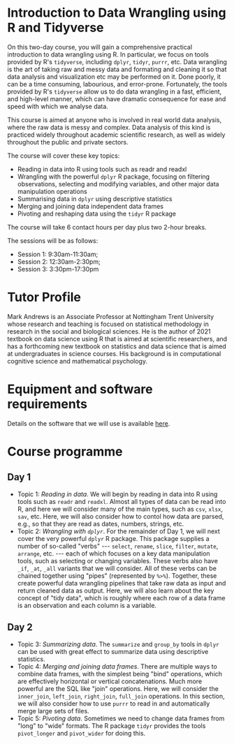 # Introduction to Data Wrangling using R and Tidyverse

On this two-day course, you will gain a comprehensive practical introduction to data wrangling using R. In particular, we focus on tools provided by R's `tidyverse`, including `dplyr`, `tidyr`, `purrr`, etc. Data wrangling is the art of taking raw and messy data and formating and cleaning it so that data analysis and visualization etc may be performed on it. Done poorly, it can be a time consuming, labourious, and error-prone. Fortunately, the tools provided by R's `tidyverse` allow us to do data wrangling in a fast, efficient, and high-level manner, which can have dramatic consequence for ease and speed with which we analyse data.

This course is aimed at anyone who is involved in real world data analysis, where the raw data is messy and complex. Data analysis of this kind is practiced widely throughout academic scientific research, as well as widely throughout the public and private sectors.

The course will cover these key topics:

* Reading in data into R using tools such as readr and readxl
* Wrangling with the powerful `dplyr` R package, focusing on filtering observations, selecting and modifying variables, and other major data manipulation operations
* Summarising data in `dplyr` using descriptive statistics
* Merging and joining data independent data frames
* Pivoting and reshaping data using the `tidyr` R package

The course will take 6 contact hours per day plus two 2-hour breaks.

The sessions will be as follows:

* Session 1: 9:30am-11:30am;
* Session 2: 12:30am-2:30pm;
* Session 3: 3:30pm-17:30pm

# Tutor Profile

Mark Andrews is an Associate Professor at Nottingham Trent University whose research and teaching is focused on statistical methodology in research in the social and biological sciences. He is the author of 2021 textbook on data science using R that is aimed at scientific researchers, and has a forthcoming new textbook on statistics and data science that is aimed at undergraduates in science courses. His background is in computational cognitive science and mathematical psychology.

# Equipment and software requirements

Details on the software that we will use is available [here](software.md).

# Course programme 

## Day 1 

* Topic 1: *Reading in data*. We will begin by reading in data into R using tools such as `readr` and `readxl`. Almost all types of data can be read into R, and here we will consider many of the main types, such as `csv`, `xlsx`, `sav`, etc. Here, we will also consider how to contol how data are parsed, e.g., so that they are read as dates, numbers, strings, etc.
* Topic 2: *Wrangling with `dplyr`*. For the remainder of Day 1, we will next cover the very powerful `dplyr` R package. This package supplies a number of so-called "verbs" --- `select`, `rename`, `slice`, `filter`, `mutate`, `arrange`, etc. --- each of which focuses on a key data manipulation tools, such as selecting or changing variables. These verbs also have `_if`, `_at`, `_all` variants that we will consider. All of these verbs can be chained together using "pipes" (represented by `%>%`). Together, these create powerful data wrangling pipelines that take raw data as input and return cleaned data as output. Here, we will also learn about the key concept of "tidy data", which is roughly where each row of a data frame is an observation and each column is a variable.

## Day 2

* Topic 3: *Summarizing data*. The `summarize` and `group_by` tools in `dplyr` can be used with great effect to summarize data using descriptive statistics. 
* Topic 4: *Merging and joining data frames*. There are multiple ways to combine data frames, with the simplest being "bind" operations, which are effectively horizontal or vertical concatenations. Much more powerful are the SQL like "join" operations. Here, we will consider the `inner_join`, `left_join`, `right_join`, `full_join` operations. In this section, we will also consider how to use `purrr` to read in and automatically merge large sets of files.
* Topic 5: *Pivoting data*. Sometimes we need to change data frames from "long" to "wide" formats. The R package `tidyr` provides the tools `pivot_longer` and `pivot_wider` for doing this.

